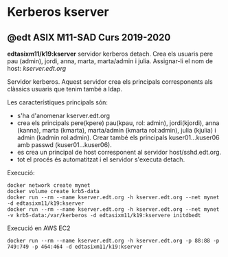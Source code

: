 # Kerberos kserver
## @edt ASIX M11-SAD Curs 2019-2020

**edtasixm11/k19:kserver** servidor kerberos detach. Crea els usuaris pere
  pau (admin), jordi, anna, marta, marta/admin i julia.
  Assignar-li el nom de host: *kserver.edt.org*

Servidor kerberos. Aquest servidor crea els principals corresponents als clàssics
usuaris que tenim també a ldap.

Les característiques principals són:
 * s'ha d'anomenar kserver.edt.org
 * crea els principals pere(kpere) pau(kpau, rol: admin), jordi(kjordi), 
   anna (kanna), marta (kmarta), marta/admin (kmarta rol:admin), julia (kjulia) 
   i admin (kadmin rol:admin).  Crear també els principals kuser01...kuser06 
   amb passwd (kuser01...kuser06).
 * es crea un principal de host corresponent al servidor host/sshd.edt.org.
 * tot el procés és automatitzat i el servidor s'executa detach.

Execució:
```
docker network create mynet
docker volume create krb5-data
docker run --rm --name kserver.edt.org -h kserver.edt.org --net mynet -d edtasixm11/k19:kserver
docker run --rm --name kserver.edt.org -h kserver.edt.org --net mynet -v krb5-data:/var/kerberos -d edtasixm11/k19:kservere initdbedt

```

Execució en AWS EC2
```
docker run --rm --name kserver.edt.org -h kserver.edt.org -p 88:88 -p 749:749 -p 464:464 -d edtasixm11/k19:kserver
```

